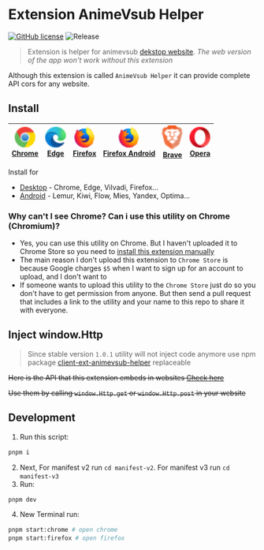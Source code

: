 # Extension AnimeVsub Helper

[![GitHub license](https://img.shields.io/github/license/anime-vsub/extension-animevsub-helper)](https://github.com/anime-vsub/extension-animevsub-helper/blob/main/LICENSE) 
![Release](https://img.shields.io/github/package-json/v/anime-vsub/extension-animevsub-helper?color=b)

> Extension is helper for animevsub [dekstop website](https://github.com/anime-vsub/desktop-web).
> *The web version of the app won't work without this extension*

Although this extension is called `AnimeVsub Helper` it can provide complete API cors for any website.


## Install

| <a href="./install-on-chrome.md"><img src="./logos/chrome.svg" width="42px" /><br /><span>Chrome</span></a> | <a href="https://microsoftedge.microsoft.com/addons/detail/endghpbficnpbadbdalhbpecpgdcojig"><img src="./logos/edge.svg" width="42px" /><br /><span>Edge</span></a> | <a href="https://addons.mozilla.org/vi/firefox/addon/animevsub-helper/"><img src="./logos/firefox.svg" width="42px" /><br /><span>Firefox</span></a> | <a href="https://addons.mozilla.org/vi/android/addon/animevsub-helper/"><img src="./logos/firefox.svg" width="42px" /><br /><span>Firefox Android</span></a> | <a href="./install-on-chrome.md"><img src="./logos/brave.svg" width="42px" /><br /><span>Brave</span></a> | <a href="./install-on-chrome.md"><img src="./logos/opera.svg" width="42px" /><br /><span>Opera</span></a> |
| ---- | ---- | ---- | ---- | ---- | ---- |

Install for
- [Desktop](./xtension-animevsub-helper/blob/main/install-on-chrome.md#desktop-install-extension-for-chromium-chrome-opera-brave-avas-) - Chrome, Edge, Vilvadi, Firefox...
- [Android](./install-on-chrome.md#mobile-install-extension-for-lemur-kiwi-flow-mises-yandex-optima-) - Lemur, Kiwi, Flow, Mies, Yandex, Optima...

### Why can't I see Chrome? Can i use this utility on Chrome (Chromium)?
- Yes, you can use this utility on Chrome. But I haven't uploaded it to Chrome Store so you need to [install this extension manually](./install-on-chrome.md)
- The main reason I don't upload this extension to `Chrome Store` is because Google charges `$5` when I want to sign up for an account to upload, and I don't want to
- If someone wants to upload this utility to the `Chrome Store` just do so you don't have to get permission from anyone. But then send a pull request that includes a link to the utility and your name to this repo to share it with everyone.

## Inject window.Http
> Since stable version `1.0.1` utility will not inject code anymore use npm package [client-ext-animevsub-helper](https://npmjs.org/package/client-ext-animevsub-helper) replaceable

~~Here is the API that this extension embeds in websites [Check here](./lib/contentScripts/inject.ts)~~

~~Use them by calling `window.Http.get` or `window.Http.post` in your website~~



## Development

1. Run this script:
```bash
pnpm i
```
2. Next, For manifest v2 run `cd manifest-v2`. For manifest v3 run `cd manifest-v3`
3. Run:
```bash
pnpm dev
```
4. New Terminal run:
```bash
pnpm start:chrome # open chrome
pnpm start:firefox # open firefox
```
